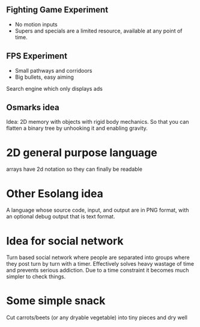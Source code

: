## Fighting Game Experiment
- No motion inputs
- Supers and specials are a limited resource, available at any point of time.

## FPS Experiment
- Small pathways and corridoors
- Big bullets, easy aiming

Search engine which only displays ads

## Osmarks idea
Idea: 2D memory with objects with rigid body mechanics.
So that you can flatten a binary tree by unhooking it and enabling gravity.

# 2D general purpose language
arrays have 2d notation so they can finally be readable

# Other Esolang idea
A language whose source code, input, and output are in PNG format, with an optional debug output that is text format.

# **Idea for social network**

Turn based social network where people are separated into groups where they post turn by turn with a timer. Effectively solves heavy wastage of time and prevents serious addiction. Due to a time constraint it becomes much simpler to check things.

# Some simple snack
Cut carrots/beets (or any dryable vegetable) into tiny pieces and dry well
